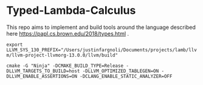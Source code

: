 # Typed-Lambda-Calculus

This repo aims to implement and build tools around the language described here https://papl.cs.brown.edu/2018/types.html .

`export LLVM_SYS_130_PREFIX="/Users/justinfargnoli/Documents/projects/lamb/llvm/llvm-project-llvmorg-13.0.0/llvm/build"`

`cmake -G "Ninja" -DCMAKE_BUILD_TYPE=Release -DLLVM_TARGETS_TO_BUILD=host -DLLVM_OPTIMIZED_TABLEGEN=ON -DLLVM_ENABLE_ASSERTIONS=ON -DCLANG_ENABLE_STATIC_ANALYZER=OFF`

